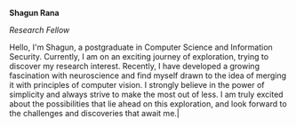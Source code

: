 **Shagun Rana**

*Research Fellow*

Hello, I'm Shagun, a postgraduate in Computer Science and Information Security. Currently, I am on an exciting journey of exploration, trying to discover my research interest. Recently, I have developed a growing fascination with neuroscience and find myself drawn to the idea of merging it with principles of computer vision. I strongly believe in the power of simplicity and always strive to make the most out of less. I am truly excited about the possibilities that lie ahead on this exploration, and look forward to the challenges and discoveries that await me.|
